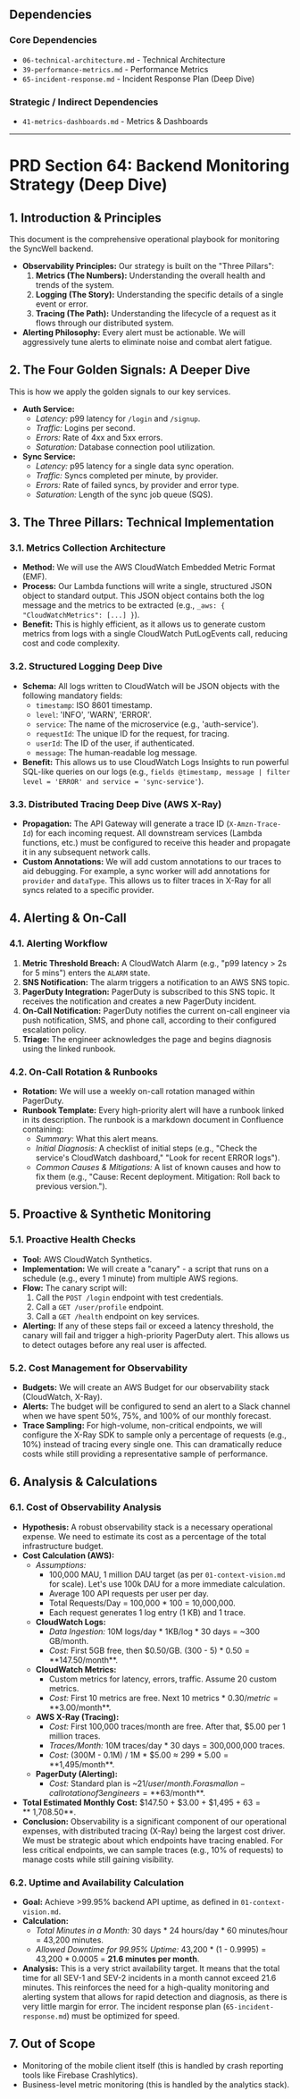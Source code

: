 ## Dependencies

### Core Dependencies
- `06-technical-architecture.md` - Technical Architecture
- `39-performance-metrics.md` - Performance Metrics
- `65-incident-response.md` - Incident Response Plan (Deep Dive)

### Strategic / Indirect Dependencies
- `41-metrics-dashboards.md` - Metrics & Dashboards

---

# PRD Section 64: Backend Monitoring Strategy (Deep Dive)

## 1. Introduction & Principles
This document is the comprehensive operational playbook for monitoring the SyncWell backend.
-   **Observability Principles:** Our strategy is built on the "Three Pillars":
    1.  **Metrics (The Numbers):** Understanding the overall health and trends of the system.
    2.  **Logging (The Story):** Understanding the specific details of a single event or error.
    3.  **Tracing (The Path):** Understanding the lifecycle of a request as it flows through our distributed system.
-   **Alerting Philosophy:** Every alert must be actionable. We will aggressively tune alerts to eliminate noise and combat alert fatigue.

## 2. The Four Golden Signals: A Deeper Dive
This is how we apply the golden signals to our key services.
-   **Auth Service:**
    -   *Latency:* p99 latency for `/login` and `/signup`.
    -   *Traffic:* Logins per second.
    -   *Errors:* Rate of 4xx and 5xx errors.
    -   *Saturation:* Database connection pool utilization.
-   **Sync Service:**
    -   *Latency:* p95 latency for a single data sync operation.
    -   *Traffic:* Syncs completed per minute, by provider.
    -   *Errors:* Rate of failed syncs, by provider and error type.
    -   *Saturation:* Length of the sync job queue (SQS).

## 3. The Three Pillars: Technical Implementation

### 3.1. Metrics Collection Architecture
-   **Method:** We will use the AWS CloudWatch Embedded Metric Format (EMF).
-   **Process:** Our Lambda functions will write a single, structured JSON object to standard output. This JSON object contains both the log message and the metrics to be extracted (e.g., `_aws: { "CloudWatchMetrics": [...] }`).
-   **Benefit:** This is highly efficient, as it allows us to generate custom metrics from logs with a single CloudWatch PutLogEvents call, reducing cost and code complexity.

### 3.2. Structured Logging Deep Dive
-   **Schema:** All logs written to CloudWatch will be JSON objects with the following mandatory fields:
    -   `timestamp`: ISO 8601 timestamp.
    -   `level`: 'INFO', 'WARN', 'ERROR'.
    -   `service`: The name of the microservice (e.g., 'auth-service').
    -   `requestId`: The unique ID for the request, for tracing.
    -   `userId`: The ID of the user, if authenticated.
    -   `message`: The human-readable log message.
-   **Benefit:** This allows us to use CloudWatch Logs Insights to run powerful SQL-like queries on our logs (e.g., `fields @timestamp, message | filter level = 'ERROR' and service = 'sync-service'`).

### 3.3. Distributed Tracing Deep Dive (AWS X-Ray)
-   **Propagation:** The API Gateway will generate a trace ID (`X-Amzn-Trace-Id`) for each incoming request. All downstream services (Lambda functions, etc.) must be configured to receive this header and propagate it in any subsequent network calls.
-   **Custom Annotations:** We will add custom annotations to our traces to aid debugging. For example, a sync worker will add annotations for `provider` and `dataType`. This allows us to filter traces in X-Ray for all syncs related to a specific provider.

## 4. Alerting & On-Call

### 4.1. Alerting Workflow
1.  **Metric Threshold Breach:** A CloudWatch Alarm (e.g., "p99 latency > 2s for 5 mins") enters the `ALARM` state.
2.  **SNS Notification:** The alarm triggers a notification to an AWS SNS topic.
3.  **PagerDuty Integration:** PagerDuty is subscribed to this SNS topic. It receives the notification and creates a new PagerDuty incident.
4.  **On-Call Notification:** PagerDuty notifies the current on-call engineer via push notification, SMS, and phone call, according to their configured escalation policy.
5.  **Triage:** The engineer acknowledges the page and begins diagnosis using the linked runbook.

### 4.2. On-Call Rotation & Runbooks
-   **Rotation:** We will use a weekly on-call rotation managed within PagerDuty.
-   **Runbook Template:** Every high-priority alert will have a runbook linked in its description. The runbook is a markdown document in Confluence containing:
    -   *Summary:* What this alert means.
    -   *Initial Diagnosis:* A checklist of initial steps (e.g., "Check the service's CloudWatch dashboard," "Look for recent ERROR logs").
    -   *Common Causes & Mitigations:* A list of known causes and how to fix them (e.g., "Cause: Recent deployment. Mitigation: Roll back to previous version.").

## 5. Proactive & Synthetic Monitoring

### 5.1. Proactive Health Checks
-   **Tool:** AWS CloudWatch Synthetics.
-   **Implementation:** We will create a "canary" - a script that runs on a schedule (e.g., every 1 minute) from multiple AWS regions.
-   **Flow:** The canary script will:
    1.  Call the `POST /login` endpoint with test credentials.
    2.  Call a `GET /user/profile` endpoint.
    3.  Call a `GET /health` endpoint on key services.
-   **Alerting:** If any of these steps fail or exceed a latency threshold, the canary will fail and trigger a high-priority PagerDuty alert. This allows us to detect outages before any real user is affected.

### 5.2. Cost Management for Observability
-   **Budgets:** We will create an AWS Budget for our observability stack (CloudWatch, X-Ray).
-   **Alerts:** The budget will be configured to send an alert to a Slack channel when we have spent 50%, 75%, and 100% of our monthly forecast.
-   **Trace Sampling:** For high-volume, non-critical endpoints, we will configure the X-Ray SDK to sample only a percentage of requests (e.g., 10%) instead of tracing every single one. This can dramatically reduce costs while still providing a representative sample of performance.

## 6. Analysis & Calculations
### 6.1. Cost of Observability Analysis
-   **Hypothesis:** A robust observability stack is a necessary operational expense. We need to estimate its cost as a percentage of the total infrastructure budget.
-   **Cost Calculation (AWS):**
    -   *Assumptions:*
        -   100,000 MAU, 1 million DAU target (as per `01-context-vision.md` for scale). Let's use 100k DAU for a more immediate calculation.
        -   Average 100 API requests per user per day.
        -   Total Requests/Day = 100,000 * 100 = 10,000,000.
        -   Each request generates 1 log entry (1 KB) and 1 trace.
    -   **CloudWatch Logs:**
        -   *Data Ingestion:* 10M logs/day * 1KB/log * 30 days = ~300 GB/month.
        -   *Cost:* First 5GB free, then $0.50/GB. (300 - 5) * $0.50 = **$147.50/month**.
    -   **CloudWatch Metrics:**
        -   Custom metrics for latency, errors, traffic. Assume 20 custom metrics.
        -   *Cost:* First 10 metrics are free. Next 10 metrics * $0.30/metric = **$3.00/month**.
    -   **AWS X-Ray (Tracing):**
        -   *Cost:* First 100,000 traces/month are free. After that, $5.00 per 1 million traces.
        -   *Traces/Month:* 10M traces/day * 30 days = 300,000,000 traces.
        -   *Cost:* (300M - 0.1M) / 1M * $5.00 ≈ 299 * $5.00 = **$1,495/month**.
    -   **PagerDuty (Alerting):**
        -   *Cost:* Standard plan is ~$21/user/month. For a small on-call rotation of 3 engineers = **$63/month**.
-   **Total Estimated Monthly Cost:** $147.50 + $3.00 + $1,495 + $63 = **~$1,708.50**.
-   **Conclusion:** Observability is a significant component of our operational expenses, with distributed tracing (X-Ray) being the largest cost driver. We must be strategic about which endpoints have tracing enabled. For less critical endpoints, we can sample traces (e.g., 10% of requests) to manage costs while still gaining visibility.

### 6.2. Uptime and Availability Calculation
-   **Goal:** Achieve >99.95% backend API uptime, as defined in `01-context-vision.md`.
-   **Calculation:**
    -   *Total Minutes in a Month:* 30 days * 24 hours/day * 60 minutes/hour = 43,200 minutes.
    -   *Allowed Downtime for 99.95% Uptime:* 43,200 * (1 - 0.9995) = 43,200 * 0.0005 = **21.6 minutes per month**.
-   **Analysis:** This is a very strict availability target. It means that the total time for all SEV-1 and SEV-2 incidents in a month cannot exceed 21.6 minutes. This reinforces the need for a high-quality monitoring and alerting system that allows for rapid detection and diagnosis, as there is very little margin for error. The incident response plan (`65-incident-response.md`) must be optimized for speed.

## 7. Out of Scope
-   Monitoring of the mobile client itself (this is handled by crash reporting tools like Firebase Crashlytics).
-   Business-level metric monitoring (this is handled by the analytics stack).
